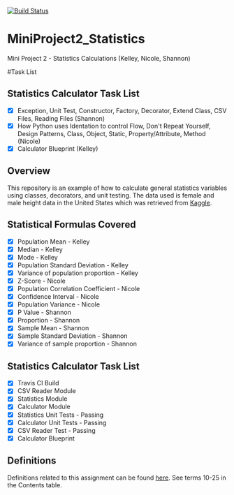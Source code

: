 [![Build Status](https://travis-ci.org/jeanshanchik/MiniProject2_Statistics.svg?branch=master)](https://travis-ci.org/jeanshanchik/MiniProject2_Statistics)

# MiniProject2_Statistics
Mini Project 2 - Statistics Calculations (Kelley, Nicole, Shannon)

#Task List
## Statistics Calculator Task List

- [x] Exception, Unit Test, Constructor, Factory, Decorator, Extend Class, CSV Files, Reading Files (Shannon)
- [x] How Python uses Identation to control Flow, Don't Repeat Yourself, Design Patterns, Class, Object, Static, Property/Attribute, Method (Nicole)
- [X] Calculator Blueprint (Kelley)

## Overview
This repository is an example of how to calculate general statistics variables using classes, decorators, and unit testing. The data used is female and male height data in the United States which was retrieved from [Kaggle](https://www.kaggle.com/mustafaali96/weight-height).

## Statistical Formulas Covered

- [X] Population Mean - Kelley
- [X] Median - Kelley
- [X] Mode - Kelley
- [X] Population Standard Deviation - Kelley
- [X] Variance of population proportion - Kelley
- [X] Z-Score - Nicole
- [X] Population Correlation Coefficient - Nicole
- [X] Confidence Interval - Nicole
- [X] Population Variance - Nicole
- [X] P Value - Shannon
- [X] Proportion - Shannon
- [X] Sample Mean - Shannon
- [X] Sample Standard Deviation - Shannon
- [X] Variance of sample proportion - Shannon

## Statistics Calculator Task List

- [X] Travis CI Build
- [X] CSV Reader Module
- [X] Statistics Module
- [X] Calculator Module
- [X] Statistics Unit Tests - Passing
- [X] Calculator Unit Tests - Passing
- [X] CSV Reader Test - Passing
- [X] Calculator Blueprint

## Definitions

Definitions related to this assignment can be found [here](https://github.com/Shannon-NJIT/MiniProject1). 
See terms 10-25 in the Contents table.


